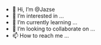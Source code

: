 - 👋 Hi, I’m @Jazse
- 👀 I’m interested in ...
- 🌱 I’m currently learning ...
- 💞️ I’m looking to collaborate on ...
- 📫 How to reach me ...

<!---
Jazse/Jazse is a ✨ special ✨ repository because its `README.md` (this file) appears on your GitHub profile.
You can click the Preview link to take a look at your changes.
--->
